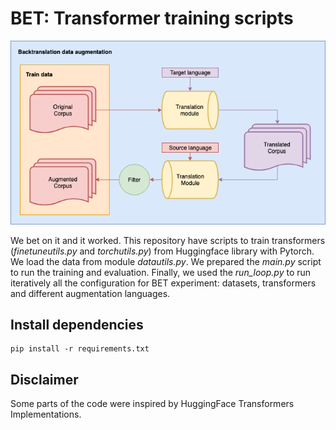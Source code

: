 # BET: Transformer training scripts

![backtranslation data augmentation scheme](img/aug_data.png) 

We bet on it and it worked. This repository have scripts to train transformers (_finetuneutils.py_ and _torchutils.py_) from Huggingface library with Pytorch.
We load the data from module _datautils.py_. We prepared the _main.py_ script to run the training and evaluation.
Finally, we used the _run_loop.py_ to run iteratively all the configuration for BET experiment:
datasets, transformers and different augmentation languages.

## Install dependencies

    pip install -r requirements.txt

## Disclaimer

Some parts of the code were inspired by HuggingFace Transformers Implementations.
